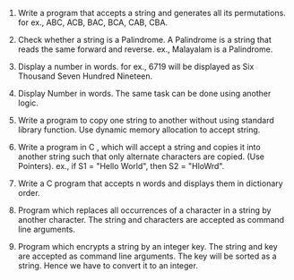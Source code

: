 1. Write a program that accepts a string and generates all its permutations. for ex., ABC, ACB, BAC, BCA, CAB, CBA.

2. Check whether a string is a Palindrome. A Palindrome is a string that reads the same forward and reverse.
   ex., Malayalam is a Palindrome.

3. Display a number in words. for ex., 6719 will be displayed as Six Thousand Seven Hundred Nineteen.

4. Display Number in words. The same task can be done using another logic.

5. Write a program to copy one string to another without using standard library function. Use dynamic memory allocation to accept string.

6. Write a program in C , which will accept a string and copies it into another string such that only alternate characters are copied.
    (Use Pointers). ex., if S1 = "Hello World", then S2 = "HloWrd".

7. Write a C program that accepts n words and displays them in dictionary order.

8. Program which replaces all occurrences of a character in a string by another character. 
   The string and characters are accepted as command line arguments.

9. Program which encrypts a string by an integer key. The string and key are accepted as command line arguments. 
   The key will be sorted as a string. Hence we have to convert it to an integer.
